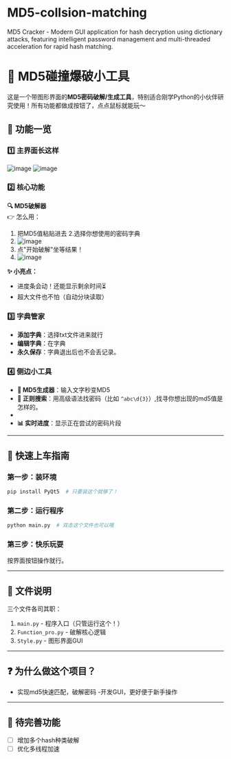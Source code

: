 # MD5-collsion-matching
MD5 Cracker - Modern GUI application for hash decryption using dictionary attacks, featuring intelligent password management and multi-threaded acceleration for rapid hash matching.

# 🔑 MD5碰撞爆破小工具

这是一个带图形界面的**MD5密码破解/生成工具**，特别适合刚学Python的小伙伴研究使用！所有功能都做成按钮了，点点鼠标就能玩～


## 🌟 功能一览

### 1️⃣ 主界面长这样
![image](https://github.com/user-attachments/assets/872108d5-95a1-421f-b38c-0c7a09dfe912)
![image](https://github.com/user-attachments/assets/40b5a4bf-35bb-40af-a6ad-6ae59e3b25e5)


### 2️⃣ 核心功能
**🔍 MD5破解器**  
👉 怎么用：  
1. 把MD5值粘贴进去
2.选择你想使用的密码字典
3. ![image](https://github.com/user-attachments/assets/71d34aa3-32bb-4bff-aad4-80e7833f9f85)
4. 点"开始破解"坐等结果！
5. ![image](https://github.com/user-attachments/assets/f00f72be-3ced-44d2-9bbb-6575ab659609)

**✨ 小亮点：**  
- 进度条会动！还能显示剩余时间⏳
- 超大文件也不怕（自动分块读取）
  
### 3️⃣ 字典管家
 <!-- 字典管理界面截图 -->
- **添加字典**：选择txt文件进来就行
- **编辑字典**：在字典
- **永久保存**：字典退出后也不会丢记录。

### 4️⃣ 侧边小工具
- **🔨 MD5生成器**：输入文字秒变MD5
- **🔎 正则搜索**：用高级语法找密码（比如 `^abc\d{3}`）,找寻你想出现的md5值是怎样的。
- 
- **📊 实时进度**：显示正在尝试的密码片段

---

## 🚀 快速上车指南

### 第一步：装环境
```bash
pip install PyQt5  # 只要装这个就够了！
```

### 第二步：运行程序
```bash
python main.py  # 双击这个文件也可以哦
```

### 第三步：快乐玩耍
按界面按钮操作就行。

---

## 🧩 文件说明
三个文件各司其职：
1. `main.py` - 程序入口（只管运行这个！）
2. `Function_pro.py` - 破解核心逻辑
3. `Style.py` - 图形界面GUI

---

## ❓ 为什么做这个项目？
- 实现md5快速匹配，破解密码
-开发GUI，更好便于新手操作 

---

## 🚧 待完善功能
- [ ] 增加多个hash种类破解
- [ ] 优化多线程加速
